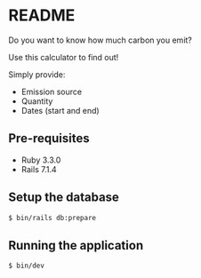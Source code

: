 # README

Do you want to know how much carbon you emit?

Use this calculator to find out!

Simply provide:

* Emission source
* Quantity
* Dates (start and end)

## Pre-requisites

- Ruby 3.3.0
- Rails 7.1.4

## Setup the database

```bash
$ bin/rails db:prepare
```

## Running the application

```bash
$ bin/dev
```

